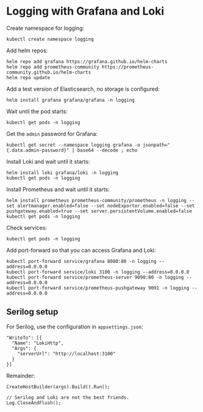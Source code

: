 # Logging with Grafana and Loki

Create namespace for logging:

```
kubectl create namespace logging
```

Add helm repos:

```
helm repo add grafana https://grafana.github.io/helm-charts
helm repo add prometheus-community https://prometheus-community.github.io/helm-charts
helm repo update
```

Add a test version of Elasticsearch, no storage is configured:

```
helm install grafana grafana/grafana -n logging
```

Wait until the pod starts:

```
kubectl get pods -n logging
```

Get the `admin` password for Grafana:

```
kubectl get secret --namespace logging grafana -o jsonpath="{.data.admin-password}" | base64 --decode ; echo
```

Install Loki and wait until it starts:

```
helm install loki grafana/loki -n logging 
kubectl get pods -n logging
```

Install Prometheus and wait until it starts:

```
helm install prometheus prometheus-community/prometheus -n logging --set alertmanager.enabled=false --set nodeExporter.enabled=false --set pushgateway.enabled=true --set server.persistentVolume.enabled=false
kubectl get pods -n logging
```

Check services:

```
kubectl get pods -n logging
```

Add port-forward so that you can access Grafana and Loki:

```
kubectl port-forward service/grafana 8080:80 -n logging --address=0.0.0.0
kubectl port-forward service/loki 3100 -n logging --address=0.0.0.0
kubectl port-forward service/prometheus-server 9090:80 -n logging --address=0.0.0.0
kubectl port-forward service/prometheus-pushgateway 9091 -n logging --address=0.0.0.0
```

## Serilog setup


For Serilog, use the configuration in `appsettings.json`:

```
"WriteTo": [{
  "Name": "LokiHttp",
  "Args": {
    "serverUrl": "http://localhost:3100"
  }
}]
```

Remainder:

```
CreateHostBuilder(args).Build().Run();

// Serilog and Loki are not the best friends.
Log.CloseAndFlush();
```
